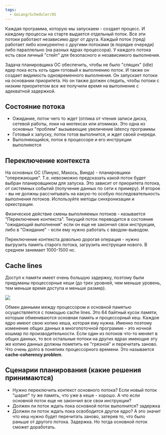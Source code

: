 ```yaml
---
tags:
  - GoLang/Scheduler/OS
---
```

Каждая программа, которую мы запускаем - создает процесс. И каждому процессы на старте выдается отдельный поток. Все эти потоки работают независимо друг от друга. Каждый поток (тред) работает либо конкурентно с другими потоками (в порядке очереди) либо параллельно (на разных ядрах процессора). У каждого потока есть свои личный "стейт" для безопасного и независимого выполнения.

Задача планировщика ОС обеспечить, чтобы не было "спящих" (idle) ядер пока есть хоть один готовый к выполнению поток. И также он создает видимость одновременного выполнения. Он запускает потоки на основании приоритета. Но он также должен следить, чтобы потоки с низким приоритетом все же получили время на выполнение с адекватной задержкой.

## Состояние потока

- Ожидание, поток чего то ждет (отлика от чтения записи диска, сетевой работы, локи на мютексах или атомиках. Это одна из основных "проблем" вызывающие увеличение latency программы
- Готовый к запуску, поток готов выполнится, и ждет своей очереди.
- Выполняющийся, поток в процессоре и его инструкции выполняются

## Переключение контекста

На основных ОС (Линукс, Макось, Винда) - планировщики "опережающие". Т.е. невозможно предсказать какой поток будет выбран планировщиком для запуска. Это зависит от приоритета потока, от системных событий (получение данных по сети к примеру). И второе - вы не должны рассчитывать на какую-то особую последовательность выполнения потоков. Используйте методы синхронизации и оркестрации.

Физическое действие смены выполняемых потоков - называется "Переключение контекста". Текущий поток переводится в состояние "ожидающий выполнения" если он еще не закончил свои инструкции, либо в "Ожидание" - если ему нужно работать с вводом-выводом.

Переключение контекста довольно дорогая операция - нужно выгрузить память старого потока, загрузить инструкции нового. В среднем занимает 1000-1500 нс.

## Cache lines

Доступ к памяти имеет очень большую задержку, поэтому были придуманы процессорные кеши (до трех уровней, чем меньше уровень, тем меньше время доступа и меньше размер).

![](grt_os_001.png)

Обмен данными между процессором и основной памятью осуществляется с помощью cache lines. Это 64 байтный кусок памяти, которым обмениваются основная память и процессорный кеш. Каждое ядро имеют свою копию кеша, которая ему нужна. Именно поэтому изменение общих данных в многопоточной программе - это ночной кошмар по производительности. Если один из потоков что-то меняет в общих данных, то все остальные потоки на других ядрах имеющие эту же копию данных должны пометить ее "грязной" и перечитать заново. Что очень долго в понятиях процессорного времени. Это называется **cache-coherency problem**.

## Сценарии планирования (какие решения принимаются)

- Нужно переключить контекст основного потока? Если новый поток "шарит" ту же память, что уже в кеше - хорошо. А что если основной поток еще не закончил все свои инструкции?
- Должен ли поток ждать пока основной поток выполнится? задержка
- Должен ли поток ждать пока освободится другое ядро? А это значит что кеш нужно будет перечитать заново, затерев то, что было раньше от другого потока. Задержка. Но тогда основной поток сможет доработать.